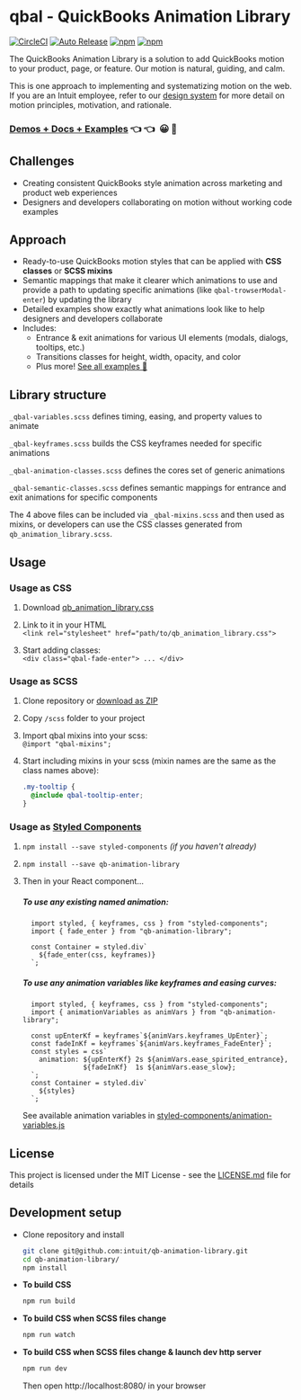 # qbal - QuickBooks Animation Library

[![CircleCI](https://circleci.com/gh/intuit/qb-animation-library.svg?style=svg)](https://circleci.com/gh/intuit/qb-animation-library)
[![Auto Release](https://img.shields.io/badge/release-auto.svg?colorA=888888&colorB=9B065A&label=auto)](https://github.com/intuit/auto-release)
[![npm](https://img.shields.io/npm/v/qb-animation-library.svg)](https://www.npmjs.com/package/qb-animation-library)
[![npm](https://img.shields.io/npm/dt/qb-animation-library.svg)](https://www.npmjs.com/package/qb-animation-library)

The QuickBooks Animation Library is a solution to add QuickBooks motion to your product, page, or feature. Our motion is natural, guiding, and calm.

This is one approach to implementing and systematizing motion on the web. If you are an Intuit employee, refer to our <a href="https://designsystem.quickbooks.com/bolt/forward-momentum/">design system</a> for more detail on motion principles, motivation, and rationale.</p>

### [**Demos + Docs + Examples**](https://intuit.github.io/qb-animation-library/) 👈 👈&nbsp; 😀 🎉

## Challenges

- Creating consistent QuickBooks style animation across marketing and product web experiences
- Designers and developers collaborating on motion without working code examples

## Approach

- Ready-to-use QuickBooks motion styles that can be applied with **CSS classes** or **SCSS mixins**
- Semantic mappings that make it clearer which animations to use and provide a path to updating specific animations (like `qbal-trowserModal-enter`) by updating the library
- Detailed examples show exactly what animations look like to help designers and developers collaborate
- Includes:
  - Entrance & exit animations for various UI elements (modals, dialogs, tooltips, etc.)
  - Transitions classes for height, width, opacity, and color
  - Plus more! [See all examples 👀](https://intuit.github.io/qb-animation-library/)

## Library structure

`_qbal-variables.scss` defines timing, easing, and property values to animate

`_qbal-keyframes.scss` builds the CSS keyframes needed for specific animations

`_qbal-animation-classes.scss` defines the cores set of generic animations

`_qbal-semantic-classes.scss` defines semantic mappings for entrance and exit animations for specific components

The 4 above files can be included via `_qbal-mixins.scss` and then used as mixins, or developers can use the CSS classes generated from `qb_animation_library.scss`.

## Usage

### Usage as CSS

1. Download [qb_animation_library.css](css/qb_animation_library.css)

1. Link to it in your HTML  
   `<link rel="stylesheet" href="path/to/qb_animation_library.css">`

1. Start adding classes:  
   `<div class="qbal-fade-enter"> ... </div>`

### Usage as SCSS

1. Clone repository or [download as ZIP](../../archive/master.zip)

1. Copy `/scss` folder to your project

1. Import qbal mixins into your scss:  
   `@import "qbal-mixins";`

1. Start including mixins in your scss (mixin names are the same as the class names above):

   ```scss
   .my-tooltip {
     @include qbal-tooltip-enter;
   }
   ```

### Usage as [Styled Components](https://www.styled-components.com/)

1. `npm install --save styled-components` *(if you haven't already)*

1. `npm install --save qb-animation-library`

1. Then in your React component...

    ##### To use any existing named animation:
    ```JSX  
      import styled, { keyframes, css } from "styled-components";
      import { fade_enter } from "qb-animation-library";

      const Container = styled.div`
        ${fade_enter(css, keyframes)}
      `;
    ```
  
    ##### To use any animation variables like keyframes and easing curves:
    ```JSX  
      import styled, { keyframes, css } from "styled-components";
      import { animationVariables as animVars } from "qb-animation-library";
      
      const upEnterKf = keyframes`${animVars.keyframes_UpEnter}`;
      const fadeInKf = keyframes`${animVars.keyframes_FadeEnter}`;
      const styles = css`
        animation: ${upEnterKf} 2s ${animVars.ease_spirited_entrance},
                   ${fadeInKf}  1s ${animVars.ease_slow};
      `;
      const Container = styled.div`
        ${styles}
      `;
    ```
    See available animation variables in [styled-components/animation-variables.js](styled-components/animation-variables.js)

## License

This project is licensed under the MIT License - see the [LICENSE.md](LICENSE.md) file for details

<!-- ## Issues -->

<!-- ## Inspiration -->

## Development setup

- Clone repository and install

  ```bash
  git clone git@github.com:intuit/qb-animation-library.git
  cd qb-animation-library/
  npm install
  ```

- **To build CSS**

  ```bash
  npm run build
  ```

- **To build CSS when SCSS files change**

  ```bash
  npm run watch
  ```

- **To build CSS when SCSS files change & launch dev http server**

  ```bash
  npm run dev
  ```

  Then open http://localhost:8080/ in your browser
